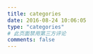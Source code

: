 ```yaml
---
title: categories
date: 2016-08-24 10:06:05
type: "categories"
# 此页面禁用第三方评论
comments: false
---
```

